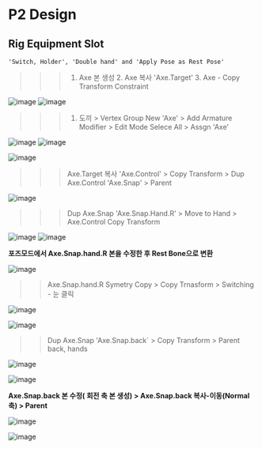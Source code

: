 P2 Design
==========

Rig Equipment Slot
-------------------

``'Switch, Holder', 'Double hand' and 'Apply Pose as Rest Pose'``

>>> 1. Axe 본 생성 2. Axe 복사 'Axe.Target'  3. Axe - Copy Transform Constraint

![image](https://user-images.githubusercontent.com/30430227/163763040-835b46bc-cf6f-4ada-a515-638fc3305511.png)
![image](https://user-images.githubusercontent.com/30430227/163763094-4f22bb6a-4984-49b7-a79b-38bf334378f0.png)

>>> 1. 도끼 > Vertex Group New 'Axe' > Add Armature Modifier > Edit Mode Selece All > Assgn 'Axe'

![image](https://user-images.githubusercontent.com/30430227/163763629-15d0708e-f529-4fc2-9b95-294c5fc90dbd.png)
![image](https://user-images.githubusercontent.com/30430227/163763641-2b97360a-cdfa-40b3-ae66-1253756f82bf.png)

![image](https://user-images.githubusercontent.com/30430227/163763651-cb856e04-e34d-41a7-af56-1439c627f910.png)

>>> Axe.Target 복사 'Axe.Control' > Copy Transform > Dup Axe.Control 'Axe.Snap' > Parent

![image](https://user-images.githubusercontent.com/30430227/163778826-a4e0bbf4-e3de-457a-8990-4fe6258f2576.png)

>>> Dup Axe.Snap 'Axe.Snap.Hand.R' > Move to Hand > Axe.Control Copy Transform

![image](https://user-images.githubusercontent.com/30430227/163779173-669d40a6-94f8-49bb-b75b-dea68d33a7ad.png)
![image](https://user-images.githubusercontent.com/30430227/163779223-e104871e-fd8b-4c8c-8c7e-6d55737be817.png)

**포즈모드에서 Axe.Snap.hand.R 본을 수정한 후 Rest Bone으로 변환**

![image](https://user-images.githubusercontent.com/30430227/163780115-494984f2-40db-4efd-970a-66bf947060e3.png)

>> Axe.Snap.hand.R Symetry Copy > Copy Trnasform > Switching - 눈 클릭

![image](https://user-images.githubusercontent.com/30430227/163780447-9e35c23f-8251-4c3f-99c5-df5c13e561d3.png)

![image](https://user-images.githubusercontent.com/30430227/163780664-54946c23-211a-4f3e-bb8b-72c0ce714488.png)

>> Dup Axe.Snap 'Axe.Snap.back` > Copy Transform > Parent back, hands

![image](https://user-images.githubusercontent.com/30430227/163781358-35b3ee9d-17d3-4127-990c-68f1898f1168.png)

![image](https://user-images.githubusercontent.com/30430227/163781522-75bcac78-049d-4e07-ac5b-91966b14d8b4.png)

**Axe.Snap.back 본 수정( 회전 축 본 생성) > Axe.Snap.back 복사-이동(Normal 축) > Parent**

![image](https://user-images.githubusercontent.com/30430227/163782555-888468bb-b36b-4583-bb6f-11e245b6aac5.png)

![image](https://user-images.githubusercontent.com/30430227/163782235-ea434b9d-3d71-49c4-9e75-626466f49e56.png)


